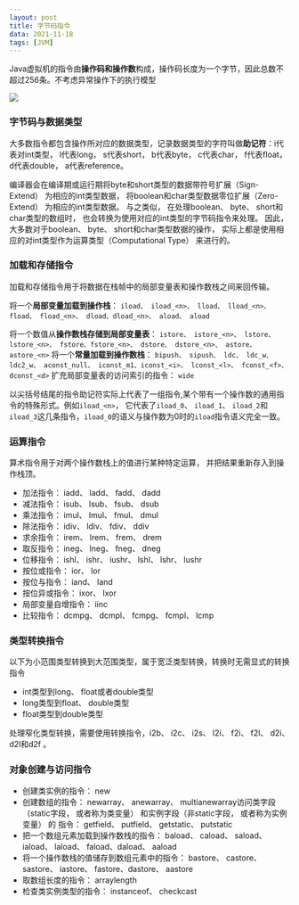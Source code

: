 ```yaml
---
layout: post
title: 字节码指令
data: 2021-11-18
tags: [JVM]
---
```


Java虚拟机的指令由**操作码和操作数**构成，操作码长度为一个字节，因此总数不超过256条。不考虑异常操作下的执行模型

![](https://gitee.com/wecouldwin/blog-imag/raw/master/img/image-20211118145448618.png)

### 字节码与数据类型

大多数指令都包含操作所对应的数据类型，记录数据类型的字符叫做**助记符**：i代表对int类型， l代表long， s代表short， b代表byte， c代表char， f代表float， d代表double， a代表reference。  

编译器会在编译期或运行期将byte和short类型的数据带符号扩展（Sign-Extend） 为相应的int类型数据， 将boolean和char类型数据零位扩展（Zero-Extend） 为相应的int类型数据。 与之类似， 在处理boolean、 byte、 short和char类型的数组时， 也会转换为使用对应的int类型的字节码指令来处理。 因此， 大多数对于boolean、 byte、 short和char类型数据的操作， 实际上都是使用相应的对int类型作为运算类型（Computational Type） 来进行的。  

### 加载和存储指令

加载和存储指令用于将数据在栈帧中的局部变量表和操作数栈之间来回传输。

将一个**局部变量加载到操作栈**： `iload、 iload_<n>、 lload、 lload_<n>、 fload、 fload_<n>、 dload、dload_<n>、 aload、 aload`

将一个数值从**操作数栈存储到局部变量表**： `istore、 istore_<n>、 lstore、 lstore_<n>、 fstore、fstore_<n>、 dstore、 dstore_<n>、 astore、 astore_<n>`
将一个**常量加载到操作数栈**： `bipush、 sipush、 ldc、 ldc_w、 ldc2_w、 aconst_null、 iconst_m1、iconst_<i>、 lconst_<l>、 fconst_<f>、 dconst_<d>`
扩充局部变量表的访问索引的指令： `wide`  

以尖括号结尾的指令助记符实际上代表了一组指令,某个带有一个操作数的通用指令的特殊形式。例如`iload_<n>`， 它代表了`iload_0`、 `iload_1`、 `iload_2`和`iload_3`这几条指令，`iload_0`的语义与操作数为0时的`iload`指令语义完全一致。

### 运算指令

算术指令用于对两个操作数栈上的值进行某种特定运算， 并把结果重新存入到操作栈顶。   

- 加法指令： iadd、 ladd、 fadd、 dadd
- 减法指令： isub、 lsub、 fsub、 dsub
- 乘法指令： imul、 lmul、 fmul、 dmul
- 除法指令： idiv、 ldiv、 fdiv、 ddiv
- 求余指令： irem、 lrem、 frem、 drem
- 取反指令： ineg、 lneg、 fneg、 dneg
- 位移指令： ishl、 ishr、 iushr、 lshl、 lshr、 lushr
- 按位或指令： ior、 lor
- 按位与指令： iand、 land
- 按位异或指令： ixor、 lxor
- 局部变量自增指令： iinc
- 比较指令： dcmpg、 dcmpl、 fcmpg、 fcmpl、 lcmp  

### 类型转换指令

以下为小范围类型转换到大范围类型，属于宽泛类型转换，转换时无需显式的转换指令

- int类型到long、 float或者double类型
- long类型到float、 double类型
- float类型到double类型  

处理窄化类型转换，需要使用转换指令，i2b、 i2c、 i2s、 l2i、 f2i、 f2l、 d2i、 d2l和d2f 。

### 对象创建与访问指令

- 创建类实例的指令： new
- 创建数组的指令： newarray、 anewarray、 multianewarray访问类字段（static字段， 或者称为类变量） 和实例字段（非static字段， 或者称为实例变量） 的
  指令： getfield、 putfield、 getstatic、 putstatic
- 把一个数组元素加载到操作数栈的指令： baload、 caload、 saload、 iaload、 laload、 faload、daload、 aaload
- 将一个操作数栈的值储存到数组元素中的指令： bastore、 castore、 sastore、 iastore、 fastore、dastore、 aastore
- 取数组长度的指令： arraylength
- 检查类实例类型的指令： instanceof、 checkcast  
